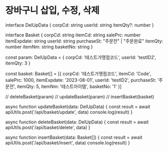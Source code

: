 # 장바구니 삽입, 수정, 삭제

interface DelUpData {
  corpCd: string
  userId: string
  itemQty?: number
}

interface Basket {
  corpCd: string
  itemCd: string
  salePrc: number
  itemExpdate: string
  userId: string
  purchaseSt: "주문전" | "주문완료"
  itemQty: number
  itemNm: string
  basketNo: string
}

const param: DelUpData = {
  corpCd: '테스트가맹점코드',
  userId: 'testID2',
  itemQty: 3
}

const basket: Basket[] = [{
  corpCd: '테스트가맹점코드',
  itemCd: 'Code',
  salePrc: 1000,
  itemExpdate: '2023-08-01',
  userId: 'testID2',
  purchaseSt: '주문전',
  itemQty: 5,
  itemNm: '테스트아이템',
  basketNo: '1'
}]

// deleteBasket(param)
// updateBasket(param)
// insertBasket(basket)

async function updateBasket(data: DelUpData) {
  const result = await apiUtils.post('/api/basket/update', data)
  console.log(result)
}

async function deleteBasket(data: DelUpData) {
  const result = await apiUtils.post('/api/basket/delete', data)
}

async function insertBasket(data: Basket[]) {
  const result = await apiUtils.post('/api/basket/insert', data)
  console.log(result)
}